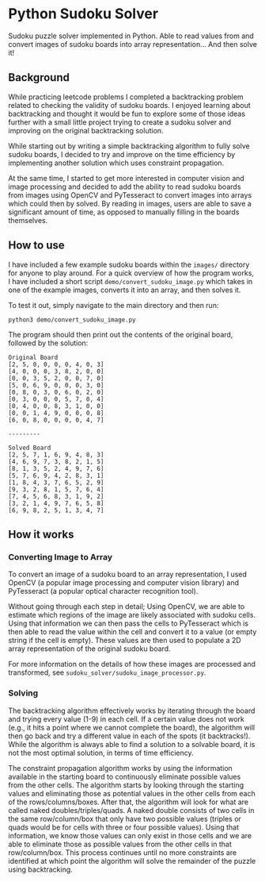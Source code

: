 # Python Sudoku Solver

Sudoku puzzle solver implemented in Python. Able to read values from and convert images of sudoku boards into array representation... And then solve it!

## Background

While practicing leetcode problems I completed a backtracking problem related to checking the validity of sudoku boards. I enjoyed learning about backtracking and thought it would be fun to explore some of those ideas further with a small little project trying to create a sudoku solver and improving on the original backtracking solution.

While starting out by writing a simple backtracking algorithm to fully solve sudoku boards, I decided to try and improve on the time efficiency by implementing another solution which uses constraint propagation.

At the same time, I started to get more interested in computer vision and image processing and decided to add the ability to read sudoku boards from images using OpenCV and PyTesseract to convert images into arrays which could then by solved. By reading in images, users are able to save a significant amount of time, as opposed to manually filling in the boards themselves.

## How to use

I have included a few example sudoku boards within the ```images/``` directory for anyone to play around. For a quick overview of how the program works, I have included a short script ```demo/convert_sudoku_image.py``` which takes in one of the example images, converts it into an array, and then solves it.

To test it out, simply navigate to the main directory and then run:

```
python3 demo/convert_sudoku_image.py
```

The program should then print out the contents of the original board, followed by the solution:

```
Original Board
[2, 5, 0, 0, 0, 0, 4, 0, 3]
[4, 0, 0, 0, 3, 8, 2, 0, 0]
[0, 0, 3, 5, 2, 0, 0, 7, 0]
[5, 0, 6, 9, 0, 0, 0, 3, 0]
[0, 8, 0, 3, 0, 6, 0, 2, 0]
[0, 3, 0, 0, 0, 5, 7, 0, 4]
[0, 4, 0, 0, 8, 3, 1, 0, 0]
[0, 0, 1, 4, 9, 0, 0, 0, 8]
[6, 0, 8, 0, 0, 0, 0, 4, 7]

---------

Solved Board
[2, 5, 7, 1, 6, 9, 4, 8, 3]
[4, 6, 9, 7, 3, 8, 2, 1, 5]
[8, 1, 3, 5, 2, 4, 9, 7, 6]
[5, 7, 6, 9, 4, 2, 8, 3, 1]
[1, 8, 4, 3, 7, 6, 5, 2, 9]
[9, 3, 2, 8, 1, 5, 7, 6, 4]
[7, 4, 5, 6, 8, 3, 1, 9, 2]
[3, 2, 1, 4, 9, 7, 6, 5, 8]
[6, 9, 8, 2, 5, 1, 3, 4, 7]
```

## How it works

### Converting Image to Array

To convert an image of a sudoku board to an array representation, I used OpenCV (a popular image processing and computer vision library) and PyTesseract (a popular optical character recognition tool).

Without going through each step in detail; Using OpenCV, we are able to estimate which regions of the image are likely associated with sudoku cells. Using that information we can then pass the cells to PyTesseract which is then able to read the value within the cell and convert it to a value (or empty string if the cell is empty). These values are then used to populate a 2D array representation of the original sudoku board.

For more information on the details of how these images are processed and transformed, see ```sudoku_solver/sudoku_image_processor.py```.

### Solving

The backtracking algorithm effectively works by iterating through the board and trying every value (1-9) in each cell. If a certain value does not work (e.g., it hits a point where we cannot complete the board), the algorithm will then go back and try a different value in each of the spots (it backtracks!). While the algorithm is always able to find a solution to a solvable board, it is not the most optimal solution, in terms of time efficiency.

The constraint propagation algorithm works by using the information available in the starting board to continuously eliminate possible values from the other cells. The algorithm starts by looking through the starting values and eliminating those as potential values in the other cells from each of the rows/columns/boxes. After that, the algorithm will look for what are called naked doubles/triples/quads. A naked double consists of two cells in the same row/column/box that only have two possible values (triples or quads would be for cells with three or four possible values). Using that information, we know those values can only exist in those cells and we are able to eliminate those as possible values from the other cells in that row/column/box. This process continues until no more constraints are identified at which point the algorithm will solve the remainder of the puzzle using backtracking.
